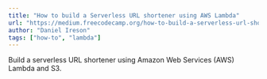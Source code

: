 ```yaml
---
title: "How to build a Serverless URL shortener using AWS Lambda"
url: "https://medium.freecodecamp.org/how-to-build-a-serverless-url-shortener-using-aws-lambda-and-s3-4fbdf70cbf5c"
author: "Daniel Ireson"
tags: ["how-to", "lambda"]
---
```


Build a serverless URL shortener using Amazon Web Services (AWS) Lambda and S3.
